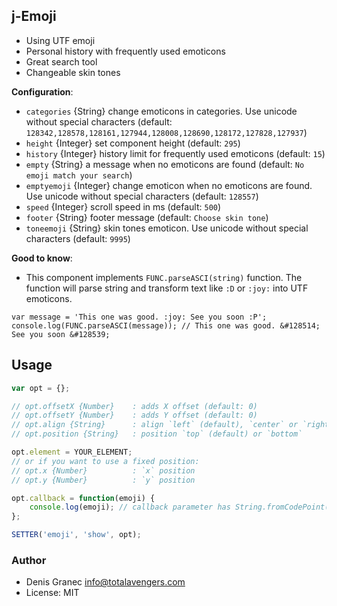 ## j-Emoji

- Using UTF emoji
- Personal history with frequently used emoticons
- Great search tool
- Changeable skin tones

__Configuration__:

- `categories` {String} change emoticons in categories. Use unicode without special characters (default: `128342,128578,128161,127944,128008,128690,128172,127828,127937`)
- `height` {Integer} set component height (default: `295`)
- `history` {Integer} history limit for frequently used emoticons (default: `15`)
- `empty` {String} a message when no emoticons are found  (default: `No emoji match your search`)
- `emptyemoji` {Integer} change emoticon when no emoticons are found. Use unicode without special characters (default: `128557`)
- `speed` {Integer} scroll speed in ms (default: `500`)
- `footer` {String} footer message (default: `Choose skin tone`)
- `toneemoji` {String} skin tones emoticon. Use unicode without special characters (default: `9995`)

__Good to know__:

- This component implements `FUNC.parseASCI(string)` function. The function will parse string and transform text like `:D` or `:joy:` into UTF emoticons.
```
var message = 'This one was good. :joy: See you soon :P';
console.log(FUNC.parseASCI(message)); // This one was good. &#128514; See you soon &#128539;
```

## Usage

```javascript
var opt = {};

// opt.offsetX {Number}    : adds X offset (default: 0)
// opt.offsetY {Number}    : adds Y offset (default: 0)
// opt.align {String}      : align `left` (default), `center` or `right`
// opt.position {String}   : position `top` (default) or `bottom`

opt.element = YOUR_ELEMENT;
// or if you want to use a fixed position:
// opt.x {Number}          : `x` position
// opt.y {Number}          : `y` position

opt.callback = function(emoji) {
	console.log(emoji); // callback parameter has String.fromCodePoint() value
};

SETTER('emoji', 'show', opt);
```


### Author

- Denis Granec <info@totalavengers.com>
- License: MIT